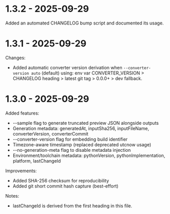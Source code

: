 # 1.3.2 - 2025-09-29

Added an automated CHANGELOG bump script and documented its usage.

# 1.3.1 - 2025-09-29

Changes:
- Added automatic converter version derivation when `--converter-version auto` (default) using: env var CONVERTER_VERSION > CHANGELOG heading > latest git tag > 0.0.0+<shortcommit> > dev fallback.

# 1.3.0 - 2025-09-29
Added features:
- --sample flag to generate truncated preview JSON alongside outputs
- Generation metadata: generatedAt, inputSha256, inputFileName, converterVersion, converterCommit
- --converter-version flag for embedding build identifier
- Timezone-aware timestamp (replaced deprecated utcnow usage)
- --no-generation-meta flag to disable metadata injection
- Environment/toolchain metadata: pythonVersion, pythonImplementation, platform, lastChangeId

Improvements:
- Added SHA-256 checksum for reproducibility
- Added git short commit hash capture (best-effort)

Notes:
- lastChangeId is derived from the first heading in this file.
